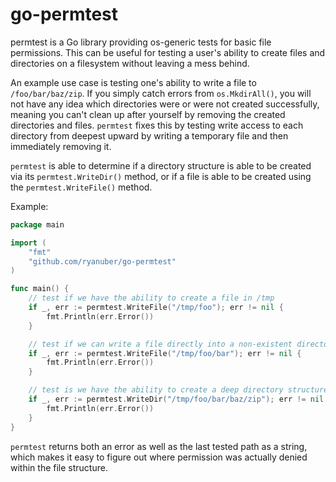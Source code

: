 # go-permtest

permtest is a Go library providing os-generic tests for basic file permissions.
This can be useful for testing a user's ability to create files and directories
on a filesystem without leaving a mess behind.

An example use case is testing one's ability to write a file to
`/foo/bar/baz/zip`. If you simply catch errors from `os.MkdirAll()`, you will
not have any idea which directories were or were not created successfully,
meaning you can't clean up after yourself by removing the created directories
and files. `permtest` fixes this by testing write access to each directory from
deepest upward by writing a temporary file and then immediately removing it.

`permtest` is able to determine if a directory structure is able to be created
via its `permtest.WriteDir()` method, or if a file is able to be created using
the `permtest.WriteFile()` method.

Example:

```go
package main

import (
    "fmt"
    "github.com/ryanuber/go-permtest"
)

func main() {
    // test if we have the ability to create a file in /tmp
    if _, err := permtest.WriteFile("/tmp/foo"); err != nil {
        fmt.Println(err.Error())
    }

    // test if we can write a file directly into a non-existent directory
    if _, err := permtest.WriteFile("/tmp/foo/bar"); err != nil {
        fmt.Println(err.Error())
    }

    // test is we have the ability to create a deep directory structure
    if _, err := permtest.WriteDir("/tmp/foo/bar/baz/zip"); err != nil {
        fmt.Println(err.Error())
    }
}
```

`permtest` returns both an error as well as the last tested path as a string,
which makes it easy to figure out where permission was actually denied within
the file structure.
